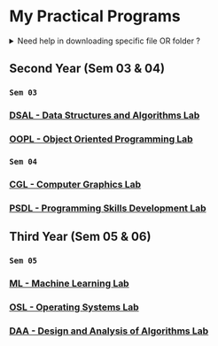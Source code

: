 # My Practical Programs

<details>
<summary>Need help in downloading specific file OR folder ?</summary>

### How to download specific file OR folder from GitHub ?

#### 1. First, copy the URL of the specific folder from GitHub.

<a href="https://github.com/GopalSaraf/Practicals/tree/main/OOPL/Assignment09%20-%20Banking" target="_blank"> <img width="700px" src="https://github.com/GopalSaraf/Practicals/assets/83419951/95c59ecb-b959-4f3f-9426-533df94b4159"></a>

#### 2. Then, paste the URL in the [DownGit](https://minhaskamal.github.io/DownGit/#/home) website and click on the Download button.

<a href="https://minhaskamal.github.io/DownGit/#/home" target="_blank"> <img  width="700px" src="https://github.com/GopalSaraf/Practicals/assets/83419951/5dc35590-57a1-4c1b-b805-86c11e52e410"></a>

#### 3. That's it. You have successfully downloaded the folder.

<hr>

</details>

## Second Year (Sem 03 & 04)

### `Sem 03`

### [DSAL - Data Structures and Algorithms Lab](DSAL)

### [OOPL - Object Oriented Programming Lab](OOPL)

### `Sem 04`

### [CGL - Computer Graphics Lab](CGL)

### [PSDL - Programming Skills Development Lab](PSDL)

## Third Year (Sem 05 & 06)

### `Sem 05`

### [ML - Machine Learning Lab](ML)

### [OSL - Operating Systems Lab](OSL)

### [DAA - Design and Analysis of Algorithms Lab](DAA)
